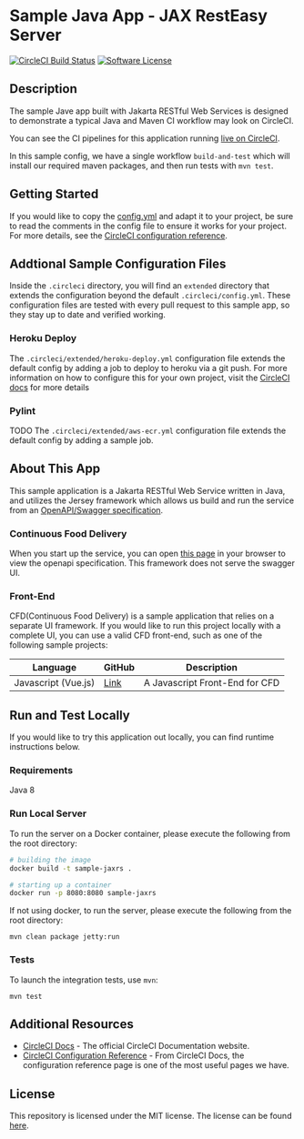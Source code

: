 # Sample Java App - JAX RestEasy Server

[![CircleCI Build Status](https://circleci.com/gh/CircleCI-Public/sample-jaxrx-cfd.svg?style=shield)](https://circleci.com/gh/CircleCI-Public/sample-jaxrs-cfd) [![Software License](https://img.shields.io/badge/license-MIT-blue.svg)](https://raw.githubusercontent.com/CircleCI-Public/sample-python-cfd/main/LICENSE)

## Description

The sample Jave app built with Jakarta RESTful Web Services is designed to demonstrate a typical Java and Maven CI workflow may look on CircleCI.

You can see the CI pipelines for this application running [live on CircleCI](https://app.circleci.com/pipelines/github/CircleCI-Public/sample-jaxrs-cfd?branch=main).

In this sample config, we have a single workflow `build-and-test` which will install our required maven packages, and then run tests with `mvn test`.

## Getting Started

If you would like to copy the [config.yml](https://github.com/CircleCI-public/sample-jaxrs-cfd/blob/main/.circleci/config.yml) and adapt it to your project, be sure to read the comments in the config file to ensure it works for your project. For more details, see the [CircleCI configuration reference](https://circleci.com/docs/2.0/configuration-reference/).

## Addtional Sample Configuration Files

Inside the `.circleci` directory, you will find an `extended` directory that extends the configuration beyond the default `.circleci/config.yml`. These configuration files are tested with every pull request to this sample app, so they stay up to date and verified working.

### Heroku Deploy

The `.circleci/extended/heroku-deploy.yml` configuration file extends the default config by adding a job to deploy to heroku via a git push. For more information on how to configure this for your own project, visit the [CircleCI docs](https://circleci.com/docs/2.0/deployment-integrations/#a-simple-example-using-heroku) for more details

### Pylint

TODO
The `.circleci/extended/aws-ecr.yml` configuration file extends the default config by adding a sample job. 

## About This App

This sample application is a Jakarta RESTful Web Service written in Java, and utilizes the Jersey framework which allows us build and run the service from an [OpenAPI/Swagger specification](https://swagger.io/specification/).

### Continuous Food Delivery

When you start up the service, you can open [this page](http://localhost:8080/CFD/1.0.0/swagger.json) in your browser to view the openapi specification. This framework does not serve the swagger UI.

### Front-End

CFD(Continuous Food Delivery) is a sample application that relies on a separate UI framework. If you would like to run this project locally with a complete UI, you can use a valid CFD front-end, such as one of the following sample projects:

| Language |  GitHub | Description |
|---|---|---|
|  Javascript (Vue.js) | [Link](https://github.com/CircleCI-Public/sample-javascript-cfd)  | A Javascript Front-End for CFD |

## Run and Test Locally

If you would like to try this application out locally, you can find runtime instructions below.

### Requirements

Java 8

### Run Local Server

To run the server on a Docker container, please execute the following from the root directory:

```bash
# building the image
docker build -t sample-jaxrs .

# starting up a container
docker run -p 8080:8080 sample-jaxrs
```

If not using docker, to run the server, please execute the following from the root directory:

```
mvn clean package jetty:run
```

### Tests

To launch the integration tests, use `mvn`:

```
mvn test
```

## Additional Resources

* [CircleCI Docs](https://circleci.com/docs/) - The official CircleCI Documentation website.
* [CircleCI Configuration Reference](https://circleci.com/docs/2.0/configuration-reference/#section=configuration) - From CircleCI Docs, the configuration reference page is one of the most useful pages we have.


## License

This repository is licensed under the MIT license.
The license can be found [here](./LICENSE).
